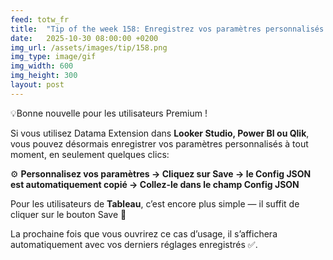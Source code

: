 ```yaml
---
feed: totw_fr
title:  "Tip of the week 158: Enregistrez vos paramètres personnalisés dans Datama Extension"
date:   2025-10-30 08:00:00 +0200
img_url: /assets/images/tip/158.png
img_type: image/gif
img_width: 600
img_height: 300
layout: post
---
```


💡Bonne nouvelle pour les utilisateurs Premium !

Si vous utilisez Datama Extension dans **Looker Studio, Power BI ou Qlik**, vous pouvez désormais enregistrer vos paramètres personnalisés à tout moment, en seulement quelques clics:

⚙️ **Personnalisez vos paramètres → Cliquez sur Save → le Config JSON est automatiquement copié → Collez-le dans le champ Config JSON**  

Pour les utilisateurs de **Tableau**, c’est encore plus simple — il suffit de cliquer sur le bouton Save 💾

La prochaine fois que vous ouvrirez ce cas d’usage, il s’affichera automatiquement avec vos derniers réglages enregistrés ✅.
